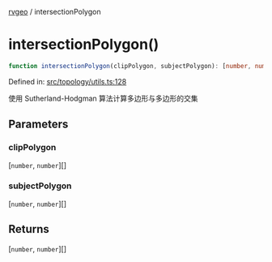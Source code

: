 [rvgeo](../index.md) / intersectionPolygon

# intersectionPolygon()

```ts
function intersectionPolygon(clipPolygon, subjectPolygon): [number, number][]
```

Defined in: [src/topology/utils.ts:128](https://github.com/pzq123456/RVGeo/blob/e727f6f6e310621d656b74948bed9956ff45a613/src/topology/utils.ts#L128)

使用 Sutherland-Hodgman 算法计算多边形与多边形的交集

## Parameters

### clipPolygon

\[`number`, `number`\][]

### subjectPolygon

\[`number`, `number`\][]

## Returns

\[`number`, `number`\][]
